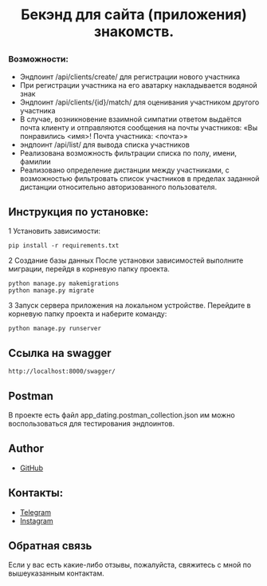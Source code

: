 # <p align="center">Бекэнд для сайта (приложения) знакомств. </p>

### Возможности:
- Эндпоинт /api/clients/create/ для регистрации нового участника
- При регистрации участника на его аватарку накладывается водяной знак
- Эндпоинт /api/clients/{id}/match/ для оценивания участником другого участника
- В случае, возникновение взаимной симпатии ответом выдаётся почта клиенту и 
отправляются сообщения на почты участников: «Вы понравились <имя>! Почта участника: <почта>»
- эндпоинт /api/list/ для вывода списка участников
- Реализована возможность фильтрации списка по полу, имени, фамилии
- Реализовано определение дистанции между участниками, с возможностью фильтровать список участников
в пределах заданной дистанции относительно авторизованного пользователя.

## Инструкция по установке:
1 Установить зависимости:
```
pip install -r requirements.txt
```
2 Создание базы данных
    После установки зависимостей выполните миграции, 
    перейдя в корневую папку проекта.
```
python manage.py makemigrations
python manage.py migrate
```
3 Запуск сервера приложения на локальном устройстве.
Перейдите в корневую папку проекта и наберите команду:
```
python manage.py runserver
```

## Ссылка на swagger
```
http://localhost:8000/swagger/
```

## Postman
В проекте есть файл app_dating.postman_collection.json им 
можно воспользоваться для тестирования эндпоинтов.

## Author
- [GitHub](https://github.com/IgorSemenov70)

## Контакты:
- [Telegram](https://t.me/igor_Semenov70/)
- [Instagram](https://www.instagram.com/igor_semenov70/)

## Обратная связь
Если у вас есть какие-либо отзывы, пожалуйста, свяжитесь с мной по вышеуказанным контактам.